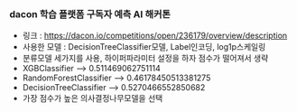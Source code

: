 ### dacon 학습 플랫폼 구독자 예측 AI 해커톤

- 링크 : https://dacon.io/competitions/open/236179/overview/description
- 사용한 모델 : DecisionTreeClassifier모델, Label인코딩, log1p스케일링
- 분류모델 세가지를 사용, 하이퍼파라미터 설정을 하자 점수가 떨어져서 생략 
- XGBClassifier --> 0.511469062751114
- RandomForestClassifier --> 0.46178450513381275
- DecisionTreeClassifier  --> 0.5270466552850682 
- 가장 점수가 높은 의사결정나무모델을 선택

